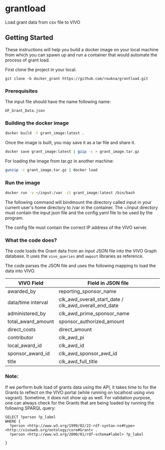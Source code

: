 # grantload
Load grant data from csv file to VIVO

## Getting Started

These instructions will help you build a docker image on your local machine from which you can spawn up and run a container that would automate the process of grant load.

First clone the project in your local.

```
git clone -b docker_grant https://github.com/roukna/grantload.git
```

### Prerequisites

The input file should have the name following name:
```
UF_Grant_Data.json
```


### Building the docker image

```bash
docker build -t grant_image:latest .
```
Once the image is built, you may save it as a tar file and share it.

```bash
docker save grant_image:latest | gzip -c > grant_image.tar.gz
```
For loading the image from tar.gz in another machine:

```bash
gunzip -c grant_image.tar.gz | docker load
```

### Run the image
```bash
docker run -v ~/input:/var -it grant_image:latest /bin/bash
```
The following command will bindmount the directory called input in your current user's home directory to /var in the container. The ~/input directory must contain the input json file and the config.yaml file to be used by the program.

The config file must contain the correct IP address of the VIVO server.

### What the code does?
The code loads the Grant data from an input JSON file into the VIVO Graph database. It uses the `vivo_queries` and `owpost` libraries as reference.

The code parses the JSON file and uses the following mapping to load the data into VIVO.

| VIVO Field         | Field in JSON file                                    |
|--------------------|-------------------------------------------------------|
| awarded_by         | reporting_sponsor_name                                |
| data/time interval | clk_awd_overall_start_date / clk_awd_overall_end_date |
| administered_by    | clk_awd_prime_sponsor_name                            |
| total_award_amount | sponsor_authorized_amount                             |
| direct_costs       | direct_amount                                         |
| contributor        | clk_awd_pi                                            |
| local_award_id     | clk_awd_id                                            |
| sponsor_award_id   | clk_awd_sponsor_awd_id                                |
| title              | clk_awd_full_title                                    |

### Note: 
If we perform bulk load of grants data using the API, it takes time to for the Grants to reflect on the VIVO portal (while running on localhost using vivo vagrant). Sometime, it does not show up as well. For validation purpose, one can always check for the Grants that are being loaded by running the following SPARQL query:

```sparql
SELECT ?person ?p_label
WHERE {
  ?person <http://www.w3.org/1999/02/22-rdf-syntax-ns#type> <http://vivoweb.org/ontology/core#Grant> .
  ?person <http://www.w3.org/2000/01/rdf-schema#label> ?p_label
 
}
```

